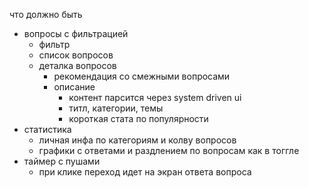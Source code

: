 
что должно быть 
- вопросы с фильтрацией
	- фильтр
	- список вопросов
	- деталка вопросов
		- рекомендация со смежными вопросами
		- описание 
			- контент парсится через system driven ui
			- титл, категории, темы
			- короткая стата по популярности
- статистика
	- личная инфа по категориям и колву вопросов
	- графики с ответами и раздлением по вопросам как в тоггле
- таймер с пушами
	- при клике переход идет на экран ответа вопроса
